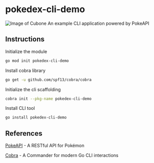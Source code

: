 # pokedex-cli-demo

![Image of Cubone](https://emojis.slackmojis.com/emojis/images/1619172676/32761/cubone.gif)
An example CLI application powered by PokeAPI

## Instructions

Initialize the module

```Bash
go mod init pokedex-cli-demo
```

Install cobra library

```Bash
go get -u github.com/spf13/cobra/cobra
```

Initialize the cli scaffolding

```Bash
cobra init --pkg-name pokedex-cli-demo
```

Install CLI tool

```Bash
go install pokedex-cli-demo 
```

## References

[PokeAPI](https://github.com/PokeAPI/pokeapi/) - A RESTful API for Pokémon

[Cobra](https://github.com/spf13/cobra) - A Commander for modern Go CLI interactions
